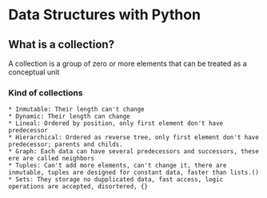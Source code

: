 # Data Structures with Python

## What is a collection?
A collection is a group of zero or more elements that can be treated as a conceptual unit

### Kind of collections
    * Inmutable: Their length can't change
    * Dynamic: Their length can change
    * Lineal: Ordered by position, only first element don't have predecessor
    * Hierarchical: Ordered as reverse tree, only first element don't have predecessor; parents and childs.
    * Graph: Each data can have several predecessors and successors, these ere are called neighbors 
    * Tuples: Can't add more elements, can't change it, there are inmutable, tuples are designed for constant data, faster than lists.()
    * Sets: They storage no dupplicated data, fast access, logic operations are accepted, disortered, {}